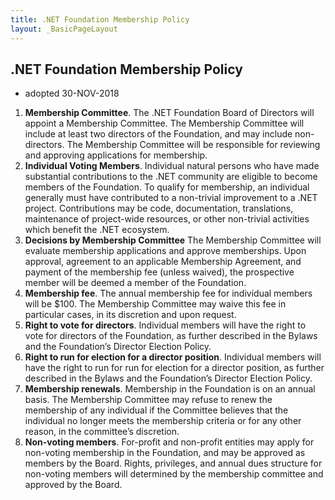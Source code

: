 ```yaml
---
title: .NET Foundation Membership Policy
layout: _BasicPageLayout
---
```


 <!-- start -->
<section class="page-section page-section">
    <div class="page-section_container container">
        <div class="page-section_row row">
            <div class="col-12">

# .NET Foundation Membership Policy

- adopted 30-NOV-2018

1. **Membership Committee**. The .NET Foundation Board of Directors will appoint a Membership Committee. The Membership Committee will include at least two directors of the Foundation, and may include non-directors. The Membership Committee will be responsible for reviewing and approving applications for membership.
1. **Individual Voting Members**. Individual natural persons who have made substantial contributions to the .NET community are eligible to become members of the Foundation. To qualify for membership, an individual generally must have contributed to a non-trivial improvement to a .NET project. Contributions may be code, documentation, translations, maintenance of project-wide resources, or other non-trivial activities which benefit the .NET ecosystem.
1. **Decisions by Membership Committee** The Membership Committee will evaluate membership applications and approve memberships. Upon approval, agreement to an applicable Membership Agreement, and payment of the membership fee (unless waived), the prospective member will be deemed a member of the Foundation. 
1. **Membership fee**. The annual membership fee for individual members will be $100. The Membership Committee may waive this fee in particular cases, in its discretion and upon request. 
1. **Right to vote for directors**. Individual members will have the right to vote for directors of the Foundation, as further described in the Bylaws and the Foundation’s Director Election Policy.
1. **Right to run for election for a director position**. Individual members will have the right to run for run for election for a director position, as further described in the Bylaws and the Foundation’s Director Election Policy.
1. **Membership renewals**. Membership in the Foundation is on an annual basis. The Membership Committee may refuse to renew the membership of any individual if the Committee believes that the individual no longer meets the membership criteria or for any other reason, in the committee’s discretion. 
1. **Non-voting members**. For-profit and non-profit entities may apply for non-voting membership in the Foundation, and may be approved as members by the Board. Rights, privileges, and annual dues structure for non-voting members will determined by the membership committee and approved by the Board.

</div>
        </div>
    </div>
</section>
